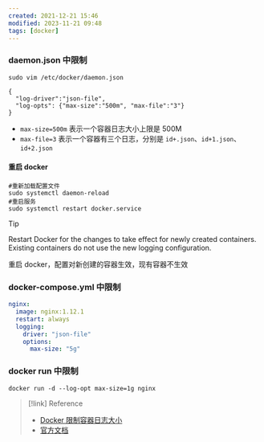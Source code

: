```yaml
---
created: 2021-12-21 15:46 
modified: 2023-11-21 09:48
tags: [docker]
---
```


### daemon.json 中限制

```shell
sudo vim /etc/docker/daemon.json

{
  "log-driver":"json-file",
  "log-opts": {"max-size":"500m", "max-file":"3"}
}
```

- `max-size=500m` 表示一个容器日志大小上限是 500M
- `max-file=3` 表示一个容器有三个日志，分别是 `id+.json`、`id+1.json`、`id+2.json`

#### 重启 docker

```shell
#重新加载配置文件
sudo systemctl daemon-reload
#重启服务
sudo systemctl restart docker.service
```

> [!tip]
> Restart Docker for the changes to take effect for newly created containers. Existing containers do not use the new logging configuration.
> 
> 重启 docker，配置对新创建的容器生效，现有容器不生效

### docker-compose.yml 中限制

```yaml
nginx:
  image: nginx:1.12.1
  restart: always
  logging:
    driver: "json-file"
    options:
      max-size: "5g"
```

### docker run 中限制

```shell
docker run -d --log-opt max-size=1g nginx
```

> [!link] Reference
> 
> - [Docker 限制容器日志大小](https://www.cnblogs.com/angel-devil/p/12558908.html)
> - [官方文档](https://docs.docker.com/config/containers/logging/configure/)
